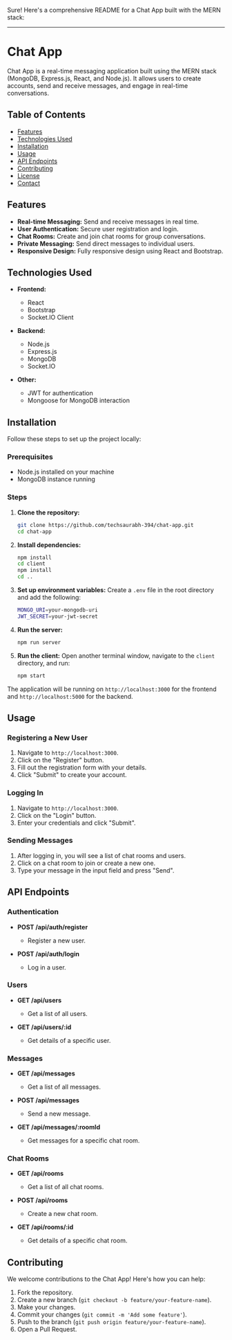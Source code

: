 Sure! Here's a comprehensive README for a Chat App built with the MERN stack:

---

# Chat App

Chat App is a real-time messaging application built using the MERN stack (MongoDB, Express.js, React, and Node.js). It allows users to create accounts, send and receive messages, and engage in real-time conversations.

## Table of Contents

- [Features](#features)
- [Technologies Used](#technologies-used)
- [Installation](#installation)
- [Usage](#usage)
- [API Endpoints](#api-endpoints)
- [Contributing](#contributing)
- [License](#license)
- [Contact](#contact)

## Features

- **Real-time Messaging:** Send and receive messages in real time.
- **User Authentication:** Secure user registration and login.
- **Chat Rooms:** Create and join chat rooms for group conversations.
- **Private Messaging:** Send direct messages to individual users.
- **Responsive Design:** Fully responsive design using React and Bootstrap.

## Technologies Used

- **Frontend:**
  - React
  - Bootstrap
  - Socket.IO Client

- **Backend:**
  - Node.js
  - Express.js
  - MongoDB
  - Socket.IO

- **Other:**
  - JWT for authentication
  - Mongoose for MongoDB interaction

## Installation

Follow these steps to set up the project locally:

### Prerequisites

- Node.js installed on your machine
- MongoDB instance running

### Steps

1. **Clone the repository:**
    ```sh
    git clone https://github.com/techsaurabh-394/chat-app.git
    cd chat-app
    ```

2. **Install dependencies:**
    ```sh
    npm install
    cd client
    npm install
    cd ..
    ```

3. **Set up environment variables:**
    Create a `.env` file in the root directory and add the following:
    ```sh
    MONGO_URI=your-mongodb-uri
    JWT_SECRET=your-jwt-secret
    ```

4. **Run the server:**
    ```sh
    npm run server
    ```

5. **Run the client:**
    Open another terminal window, navigate to the `client` directory, and run:
    ```sh
    npm start
    ```

The application will be running on `http://localhost:3000` for the frontend and `http://localhost:5000` for the backend.

## Usage

### Registering a New User

1. Navigate to `http://localhost:3000`.
2. Click on the "Register" button.
3. Fill out the registration form with your details.
4. Click "Submit" to create your account.

### Logging In

1. Navigate to `http://localhost:3000`.
2. Click on the "Login" button.
3. Enter your credentials and click "Submit".

### Sending Messages

1. After logging in, you will see a list of chat rooms and users.
2. Click on a chat room to join or create a new one.
3. Type your message in the input field and press "Send".

## API Endpoints

### Authentication

- **POST /api/auth/register**
  - Register a new user.

- **POST /api/auth/login**
  - Log in a user.

### Users

- **GET /api/users**
  - Get a list of all users.

- **GET /api/users/:id**
  - Get details of a specific user.

### Messages

- **GET /api/messages**
  - Get a list of all messages.

- **POST /api/messages**
  - Send a new message.

- **GET /api/messages/:roomId**
  - Get messages for a specific chat room.

### Chat Rooms

- **GET /api/rooms**
  - Get a list of all chat rooms.

- **POST /api/rooms**
  - Create a new chat room.

- **GET /api/rooms/:id**
  - Get details of a specific chat room.

## Contributing

We welcome contributions to the Chat App! Here's how you can help:

1. Fork the repository.
2. Create a new branch (`git checkout -b feature/your-feature-name`).
3. Make your changes.
4. Commit your changes (`git commit -m 'Add some feature'`).
5. Push to the branch (`git push origin feature/your-feature-name`).
6. Open a Pull Request.


